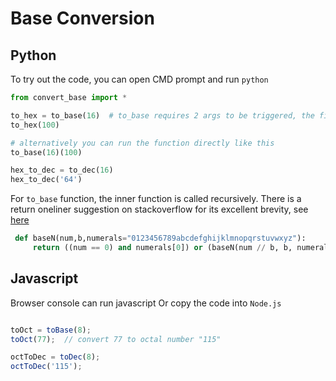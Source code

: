 # Base Conversion



## Python
To try out the code, you can open CMD prompt and run `python`
```python
from convert_base import *

to_hex = to_base(16)  # to_base requires 2 args to be triggered, the first args is the base to be converted to
to_hex(100)

# alternatively you can run the function directly like this
to_base(16)(100)

hex_to_dec = to_dec(16)
hex_to_dec('64')
```
For `to_base` function, the inner function is called recursively.
There is a return oneliner suggestion on stackoverflow for its excellent brevity, see [here](https://stackoverflow.com/a/53675480)
```python
 def baseN(num,b,numerals="0123456789abcdefghijklmnopqrstuvwxyz"):
     return ((num == 0) and numerals[0]) or (baseN(num // b, b, numerals).lstrip(numerals[0]) + numerals[num % b])

```


## Javascript
Browser console can run javascript
Or copy the code into `Node.js`
```javascript

toOct = toBase(8);
toOct(77);  // convert 77 to octal number "115"

octToDec = toDec(8);
octToDec('115');
```
